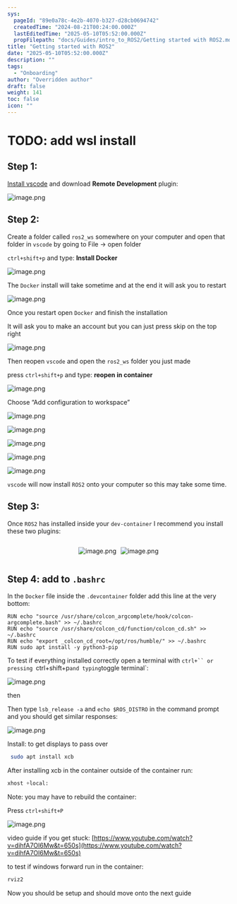 ```yaml
---
sys:
  pageId: "89e0a78c-4e2b-4070-b327-d28cb0694742"
  createdTime: "2024-08-21T00:24:00.000Z"
  lastEditedTime: "2025-05-10T05:52:00.000Z"
  propFilepath: "docs/Guides/intro_to_ROS2/Getting started with ROS2.md"
title: "Getting started with ROS2"
date: "2025-05-10T05:52:00.000Z"
description: ""
tags:
  - "Onboarding"
author: "Overridden author"
draft: false
weight: 141
toc: false
icon: ""
---
```


# TODO: add wsl install

## Step 1:

[Install vscode](https://code.visualstudio.com/download) and download **Remote Development** plugin:

![image.png](https://prod-files-secure.s3.us-west-2.amazonaws.com/d518164a-d88e-44d1-a4ee-3adb3bd8bce0/efb52993-1881-4a40-b95e-6f020334f022/image.png?X-Amz-Algorithm=AWS4-HMAC-SHA256&X-Amz-Content-Sha256=UNSIGNED-PAYLOAD&X-Amz-Credential=ASIAZI2LB466T72HRCIA%2F20250703%2Fus-west-2%2Fs3%2Faws4_request&X-Amz-Date=20250703T150945Z&X-Amz-Expires=3600&X-Amz-Security-Token=IQoJb3JpZ2luX2VjEA4aCXVzLXdlc3QtMiJHMEUCICtlfMPEX6NpHOcgJ0iaaF0SxjN3tHiyvvlGRor%2BjoffAiEArNFqy3jPeoz7n21zRWmbG5yMHG40Co5HvgK65dDDSrkq%2FwMIFxAAGgw2Mzc0MjMxODM4MDUiDM2GzzkaMDjk5osuVSrcAyAL7Fq2n%2BR0Dv8pMl2qQSCvJ4QSu5laLe53Fb1WVz3zGDoHCgRMCa8VZLqxJ%2FilRROGaQhUFdLgxu8cy0Dr1yHck%2FNITP0q0wv1M%2Fwmv04%2FIZibSDRSlu3Upf3DDS4Wszfx3qgn714vNYKdwIv8bn%2FJTCYYR85FnBAVWXLpgakVA%2F2XeoQOxxqN0Tp%2BjiN60j8AQs6KQcC%2Fyv%2BHRk8JiACkDByFh0gE1kkaYh2RtV4uvZ2YlDBQEsBdj7JTb6dQANF%2B5zsRetuQgmXMZPDSzWvIIUP6vVcXqPFLIOvGp2IsSv%2BXJKhyPn3%2BFxBk1mY76VA1SXNIGOPjP%2FamC2f5vLf7sqtH5%2FSK8yh7YXtaH4K7c7az6izk5KV66W5h2OyC871UgvwZReucnn5qFl%2FubowOZZ7VkbtTkZYTAE7LNvUqE5AMRGlEL%2BZnM2%2BOyjnRjBSEp38rmhWerBLyzj4Cp88MTNEjNetMNkjnczKCuvl15kOQPEkbZUJEl8u%2FJZtC7pjn4osWS2iv8STpF1jiy48s3tT6URyAWNChtZRc%2FxyiTNd1yDLfktmuCAbJksbtgnAsWU5kNUZY0h%2Fe8QtLLgQo9ViARse2eNR3LqJovGf0rPtpA585S6L7U2zTMI6OmsMGOqUBHlI%2B80FKsZrxVuWrO%2Btyu%2BhGZQV4N%2BCGBtASbPTx3yMw2MLMrPhYLGlpNL2BmpNGPw5bUCYFVMFjoiB5SEIh7DgOf8BUCCk7MALhB06%2B0KQQd2tF%2BxQmaETf2AoOOwKLI1ATIVuvv7ndYilyUBAGnHwLzIR%2FlJS%2BoniwrBiNR8S5Dx%2BwHP3f8weJoXLSF2XWX3V6gr2e5ES4cEVH5UMd%2Fq3dI%2BQm&X-Amz-Signature=c0340ab62b9a7add0e65035248c1f4e194e0b679b585083ad0b4c00225697cf8&X-Amz-SignedHeaders=host&x-amz-checksum-mode=ENABLED&x-id=GetObject)

## Step 2:

Create a folder called `ros2_ws` somewhere on your computer and open that folder in `vscode` by going to File → open folder 

`ctrl+shift+p` and type: **Install Docker**

![image.png](https://prod-files-secure.s3.us-west-2.amazonaws.com/d518164a-d88e-44d1-a4ee-3adb3bd8bce0/2269dc0e-1cd5-47ff-bceb-c04ad9b2eab0/image.png?X-Amz-Algorithm=AWS4-HMAC-SHA256&X-Amz-Content-Sha256=UNSIGNED-PAYLOAD&X-Amz-Credential=ASIAZI2LB466T72HRCIA%2F20250703%2Fus-west-2%2Fs3%2Faws4_request&X-Amz-Date=20250703T150945Z&X-Amz-Expires=3600&X-Amz-Security-Token=IQoJb3JpZ2luX2VjEA4aCXVzLXdlc3QtMiJHMEUCICtlfMPEX6NpHOcgJ0iaaF0SxjN3tHiyvvlGRor%2BjoffAiEArNFqy3jPeoz7n21zRWmbG5yMHG40Co5HvgK65dDDSrkq%2FwMIFxAAGgw2Mzc0MjMxODM4MDUiDM2GzzkaMDjk5osuVSrcAyAL7Fq2n%2BR0Dv8pMl2qQSCvJ4QSu5laLe53Fb1WVz3zGDoHCgRMCa8VZLqxJ%2FilRROGaQhUFdLgxu8cy0Dr1yHck%2FNITP0q0wv1M%2Fwmv04%2FIZibSDRSlu3Upf3DDS4Wszfx3qgn714vNYKdwIv8bn%2FJTCYYR85FnBAVWXLpgakVA%2F2XeoQOxxqN0Tp%2BjiN60j8AQs6KQcC%2Fyv%2BHRk8JiACkDByFh0gE1kkaYh2RtV4uvZ2YlDBQEsBdj7JTb6dQANF%2B5zsRetuQgmXMZPDSzWvIIUP6vVcXqPFLIOvGp2IsSv%2BXJKhyPn3%2BFxBk1mY76VA1SXNIGOPjP%2FamC2f5vLf7sqtH5%2FSK8yh7YXtaH4K7c7az6izk5KV66W5h2OyC871UgvwZReucnn5qFl%2FubowOZZ7VkbtTkZYTAE7LNvUqE5AMRGlEL%2BZnM2%2BOyjnRjBSEp38rmhWerBLyzj4Cp88MTNEjNetMNkjnczKCuvl15kOQPEkbZUJEl8u%2FJZtC7pjn4osWS2iv8STpF1jiy48s3tT6URyAWNChtZRc%2FxyiTNd1yDLfktmuCAbJksbtgnAsWU5kNUZY0h%2Fe8QtLLgQo9ViARse2eNR3LqJovGf0rPtpA585S6L7U2zTMI6OmsMGOqUBHlI%2B80FKsZrxVuWrO%2Btyu%2BhGZQV4N%2BCGBtASbPTx3yMw2MLMrPhYLGlpNL2BmpNGPw5bUCYFVMFjoiB5SEIh7DgOf8BUCCk7MALhB06%2B0KQQd2tF%2BxQmaETf2AoOOwKLI1ATIVuvv7ndYilyUBAGnHwLzIR%2FlJS%2BoniwrBiNR8S5Dx%2BwHP3f8weJoXLSF2XWX3V6gr2e5ES4cEVH5UMd%2Fq3dI%2BQm&X-Amz-Signature=cc4d2b37191f1fa6c05bc47d9aef788aef8bf1c981296ec4249267e6b266c93d&X-Amz-SignedHeaders=host&x-amz-checksum-mode=ENABLED&x-id=GetObject)

The `Docker` install will take sometime and at the end it will ask you to restart

![image.png](https://prod-files-secure.s3.us-west-2.amazonaws.com/d518164a-d88e-44d1-a4ee-3adb3bd8bce0/ed233f78-be33-4b1f-b89c-9c346c0e961e/image.png?X-Amz-Algorithm=AWS4-HMAC-SHA256&X-Amz-Content-Sha256=UNSIGNED-PAYLOAD&X-Amz-Credential=ASIAZI2LB466T72HRCIA%2F20250703%2Fus-west-2%2Fs3%2Faws4_request&X-Amz-Date=20250703T150945Z&X-Amz-Expires=3600&X-Amz-Security-Token=IQoJb3JpZ2luX2VjEA4aCXVzLXdlc3QtMiJHMEUCICtlfMPEX6NpHOcgJ0iaaF0SxjN3tHiyvvlGRor%2BjoffAiEArNFqy3jPeoz7n21zRWmbG5yMHG40Co5HvgK65dDDSrkq%2FwMIFxAAGgw2Mzc0MjMxODM4MDUiDM2GzzkaMDjk5osuVSrcAyAL7Fq2n%2BR0Dv8pMl2qQSCvJ4QSu5laLe53Fb1WVz3zGDoHCgRMCa8VZLqxJ%2FilRROGaQhUFdLgxu8cy0Dr1yHck%2FNITP0q0wv1M%2Fwmv04%2FIZibSDRSlu3Upf3DDS4Wszfx3qgn714vNYKdwIv8bn%2FJTCYYR85FnBAVWXLpgakVA%2F2XeoQOxxqN0Tp%2BjiN60j8AQs6KQcC%2Fyv%2BHRk8JiACkDByFh0gE1kkaYh2RtV4uvZ2YlDBQEsBdj7JTb6dQANF%2B5zsRetuQgmXMZPDSzWvIIUP6vVcXqPFLIOvGp2IsSv%2BXJKhyPn3%2BFxBk1mY76VA1SXNIGOPjP%2FamC2f5vLf7sqtH5%2FSK8yh7YXtaH4K7c7az6izk5KV66W5h2OyC871UgvwZReucnn5qFl%2FubowOZZ7VkbtTkZYTAE7LNvUqE5AMRGlEL%2BZnM2%2BOyjnRjBSEp38rmhWerBLyzj4Cp88MTNEjNetMNkjnczKCuvl15kOQPEkbZUJEl8u%2FJZtC7pjn4osWS2iv8STpF1jiy48s3tT6URyAWNChtZRc%2FxyiTNd1yDLfktmuCAbJksbtgnAsWU5kNUZY0h%2Fe8QtLLgQo9ViARse2eNR3LqJovGf0rPtpA585S6L7U2zTMI6OmsMGOqUBHlI%2B80FKsZrxVuWrO%2Btyu%2BhGZQV4N%2BCGBtASbPTx3yMw2MLMrPhYLGlpNL2BmpNGPw5bUCYFVMFjoiB5SEIh7DgOf8BUCCk7MALhB06%2B0KQQd2tF%2BxQmaETf2AoOOwKLI1ATIVuvv7ndYilyUBAGnHwLzIR%2FlJS%2BoniwrBiNR8S5Dx%2BwHP3f8weJoXLSF2XWX3V6gr2e5ES4cEVH5UMd%2Fq3dI%2BQm&X-Amz-Signature=ea50a611a8dc4819656136378fd355e93ab5802a33402a5402ca986c006e15c0&X-Amz-SignedHeaders=host&x-amz-checksum-mode=ENABLED&x-id=GetObject)

Once you restart open `Docker` and finish the installation

It will ask you to make an account but you can just press skip on the top right

![image.png](https://prod-files-secure.s3.us-west-2.amazonaws.com/d518164a-d88e-44d1-a4ee-3adb3bd8bce0/21010ad9-1659-4fd9-9f59-9932a09b2a3d/image.png?X-Amz-Algorithm=AWS4-HMAC-SHA256&X-Amz-Content-Sha256=UNSIGNED-PAYLOAD&X-Amz-Credential=ASIAZI2LB466T72HRCIA%2F20250703%2Fus-west-2%2Fs3%2Faws4_request&X-Amz-Date=20250703T150945Z&X-Amz-Expires=3600&X-Amz-Security-Token=IQoJb3JpZ2luX2VjEA4aCXVzLXdlc3QtMiJHMEUCICtlfMPEX6NpHOcgJ0iaaF0SxjN3tHiyvvlGRor%2BjoffAiEArNFqy3jPeoz7n21zRWmbG5yMHG40Co5HvgK65dDDSrkq%2FwMIFxAAGgw2Mzc0MjMxODM4MDUiDM2GzzkaMDjk5osuVSrcAyAL7Fq2n%2BR0Dv8pMl2qQSCvJ4QSu5laLe53Fb1WVz3zGDoHCgRMCa8VZLqxJ%2FilRROGaQhUFdLgxu8cy0Dr1yHck%2FNITP0q0wv1M%2Fwmv04%2FIZibSDRSlu3Upf3DDS4Wszfx3qgn714vNYKdwIv8bn%2FJTCYYR85FnBAVWXLpgakVA%2F2XeoQOxxqN0Tp%2BjiN60j8AQs6KQcC%2Fyv%2BHRk8JiACkDByFh0gE1kkaYh2RtV4uvZ2YlDBQEsBdj7JTb6dQANF%2B5zsRetuQgmXMZPDSzWvIIUP6vVcXqPFLIOvGp2IsSv%2BXJKhyPn3%2BFxBk1mY76VA1SXNIGOPjP%2FamC2f5vLf7sqtH5%2FSK8yh7YXtaH4K7c7az6izk5KV66W5h2OyC871UgvwZReucnn5qFl%2FubowOZZ7VkbtTkZYTAE7LNvUqE5AMRGlEL%2BZnM2%2BOyjnRjBSEp38rmhWerBLyzj4Cp88MTNEjNetMNkjnczKCuvl15kOQPEkbZUJEl8u%2FJZtC7pjn4osWS2iv8STpF1jiy48s3tT6URyAWNChtZRc%2FxyiTNd1yDLfktmuCAbJksbtgnAsWU5kNUZY0h%2Fe8QtLLgQo9ViARse2eNR3LqJovGf0rPtpA585S6L7U2zTMI6OmsMGOqUBHlI%2B80FKsZrxVuWrO%2Btyu%2BhGZQV4N%2BCGBtASbPTx3yMw2MLMrPhYLGlpNL2BmpNGPw5bUCYFVMFjoiB5SEIh7DgOf8BUCCk7MALhB06%2B0KQQd2tF%2BxQmaETf2AoOOwKLI1ATIVuvv7ndYilyUBAGnHwLzIR%2FlJS%2BoniwrBiNR8S5Dx%2BwHP3f8weJoXLSF2XWX3V6gr2e5ES4cEVH5UMd%2Fq3dI%2BQm&X-Amz-Signature=208fcbb2581761f22a16554202a6e355cc5118ed18a87dfaa37f13f53922a5b1&X-Amz-SignedHeaders=host&x-amz-checksum-mode=ENABLED&x-id=GetObject)

Then reopen `vscode` and open the `ros2_ws` folder you just made

press `ctrl+shift+p` and type: **reopen in container**

![image.png](https://prod-files-secure.s3.us-west-2.amazonaws.com/d518164a-d88e-44d1-a4ee-3adb3bd8bce0/4e93b8c2-41ad-488c-8095-c74205196118/image.png?X-Amz-Algorithm=AWS4-HMAC-SHA256&X-Amz-Content-Sha256=UNSIGNED-PAYLOAD&X-Amz-Credential=ASIAZI2LB466T72HRCIA%2F20250703%2Fus-west-2%2Fs3%2Faws4_request&X-Amz-Date=20250703T150945Z&X-Amz-Expires=3600&X-Amz-Security-Token=IQoJb3JpZ2luX2VjEA4aCXVzLXdlc3QtMiJHMEUCICtlfMPEX6NpHOcgJ0iaaF0SxjN3tHiyvvlGRor%2BjoffAiEArNFqy3jPeoz7n21zRWmbG5yMHG40Co5HvgK65dDDSrkq%2FwMIFxAAGgw2Mzc0MjMxODM4MDUiDM2GzzkaMDjk5osuVSrcAyAL7Fq2n%2BR0Dv8pMl2qQSCvJ4QSu5laLe53Fb1WVz3zGDoHCgRMCa8VZLqxJ%2FilRROGaQhUFdLgxu8cy0Dr1yHck%2FNITP0q0wv1M%2Fwmv04%2FIZibSDRSlu3Upf3DDS4Wszfx3qgn714vNYKdwIv8bn%2FJTCYYR85FnBAVWXLpgakVA%2F2XeoQOxxqN0Tp%2BjiN60j8AQs6KQcC%2Fyv%2BHRk8JiACkDByFh0gE1kkaYh2RtV4uvZ2YlDBQEsBdj7JTb6dQANF%2B5zsRetuQgmXMZPDSzWvIIUP6vVcXqPFLIOvGp2IsSv%2BXJKhyPn3%2BFxBk1mY76VA1SXNIGOPjP%2FamC2f5vLf7sqtH5%2FSK8yh7YXtaH4K7c7az6izk5KV66W5h2OyC871UgvwZReucnn5qFl%2FubowOZZ7VkbtTkZYTAE7LNvUqE5AMRGlEL%2BZnM2%2BOyjnRjBSEp38rmhWerBLyzj4Cp88MTNEjNetMNkjnczKCuvl15kOQPEkbZUJEl8u%2FJZtC7pjn4osWS2iv8STpF1jiy48s3tT6URyAWNChtZRc%2FxyiTNd1yDLfktmuCAbJksbtgnAsWU5kNUZY0h%2Fe8QtLLgQo9ViARse2eNR3LqJovGf0rPtpA585S6L7U2zTMI6OmsMGOqUBHlI%2B80FKsZrxVuWrO%2Btyu%2BhGZQV4N%2BCGBtASbPTx3yMw2MLMrPhYLGlpNL2BmpNGPw5bUCYFVMFjoiB5SEIh7DgOf8BUCCk7MALhB06%2B0KQQd2tF%2BxQmaETf2AoOOwKLI1ATIVuvv7ndYilyUBAGnHwLzIR%2FlJS%2BoniwrBiNR8S5Dx%2BwHP3f8weJoXLSF2XWX3V6gr2e5ES4cEVH5UMd%2Fq3dI%2BQm&X-Amz-Signature=8c200e6731a4115974a99687574224981116001a899d8466a44da68b587bd371&X-Amz-SignedHeaders=host&x-amz-checksum-mode=ENABLED&x-id=GetObject)

Choose “Add configuration to workspace”

![image.png](https://prod-files-secure.s3.us-west-2.amazonaws.com/d518164a-d88e-44d1-a4ee-3adb3bd8bce0/9560b282-5060-4989-ba37-97e7b2c22476/image.png?X-Amz-Algorithm=AWS4-HMAC-SHA256&X-Amz-Content-Sha256=UNSIGNED-PAYLOAD&X-Amz-Credential=ASIAZI2LB466T72HRCIA%2F20250703%2Fus-west-2%2Fs3%2Faws4_request&X-Amz-Date=20250703T150945Z&X-Amz-Expires=3600&X-Amz-Security-Token=IQoJb3JpZ2luX2VjEA4aCXVzLXdlc3QtMiJHMEUCICtlfMPEX6NpHOcgJ0iaaF0SxjN3tHiyvvlGRor%2BjoffAiEArNFqy3jPeoz7n21zRWmbG5yMHG40Co5HvgK65dDDSrkq%2FwMIFxAAGgw2Mzc0MjMxODM4MDUiDM2GzzkaMDjk5osuVSrcAyAL7Fq2n%2BR0Dv8pMl2qQSCvJ4QSu5laLe53Fb1WVz3zGDoHCgRMCa8VZLqxJ%2FilRROGaQhUFdLgxu8cy0Dr1yHck%2FNITP0q0wv1M%2Fwmv04%2FIZibSDRSlu3Upf3DDS4Wszfx3qgn714vNYKdwIv8bn%2FJTCYYR85FnBAVWXLpgakVA%2F2XeoQOxxqN0Tp%2BjiN60j8AQs6KQcC%2Fyv%2BHRk8JiACkDByFh0gE1kkaYh2RtV4uvZ2YlDBQEsBdj7JTb6dQANF%2B5zsRetuQgmXMZPDSzWvIIUP6vVcXqPFLIOvGp2IsSv%2BXJKhyPn3%2BFxBk1mY76VA1SXNIGOPjP%2FamC2f5vLf7sqtH5%2FSK8yh7YXtaH4K7c7az6izk5KV66W5h2OyC871UgvwZReucnn5qFl%2FubowOZZ7VkbtTkZYTAE7LNvUqE5AMRGlEL%2BZnM2%2BOyjnRjBSEp38rmhWerBLyzj4Cp88MTNEjNetMNkjnczKCuvl15kOQPEkbZUJEl8u%2FJZtC7pjn4osWS2iv8STpF1jiy48s3tT6URyAWNChtZRc%2FxyiTNd1yDLfktmuCAbJksbtgnAsWU5kNUZY0h%2Fe8QtLLgQo9ViARse2eNR3LqJovGf0rPtpA585S6L7U2zTMI6OmsMGOqUBHlI%2B80FKsZrxVuWrO%2Btyu%2BhGZQV4N%2BCGBtASbPTx3yMw2MLMrPhYLGlpNL2BmpNGPw5bUCYFVMFjoiB5SEIh7DgOf8BUCCk7MALhB06%2B0KQQd2tF%2BxQmaETf2AoOOwKLI1ATIVuvv7ndYilyUBAGnHwLzIR%2FlJS%2BoniwrBiNR8S5Dx%2BwHP3f8weJoXLSF2XWX3V6gr2e5ES4cEVH5UMd%2Fq3dI%2BQm&X-Amz-Signature=e334e033a8a273687e90423af4159bb8e6614536be45b6ff31edd6cf02c3b916&X-Amz-SignedHeaders=host&x-amz-checksum-mode=ENABLED&x-id=GetObject)

![image.png](https://prod-files-secure.s3.us-west-2.amazonaws.com/d518164a-d88e-44d1-a4ee-3adb3bd8bce0/2ee63f81-886b-48e8-a553-dc6e5eac99e4/image.png?X-Amz-Algorithm=AWS4-HMAC-SHA256&X-Amz-Content-Sha256=UNSIGNED-PAYLOAD&X-Amz-Credential=ASIAZI2LB466T72HRCIA%2F20250703%2Fus-west-2%2Fs3%2Faws4_request&X-Amz-Date=20250703T150945Z&X-Amz-Expires=3600&X-Amz-Security-Token=IQoJb3JpZ2luX2VjEA4aCXVzLXdlc3QtMiJHMEUCICtlfMPEX6NpHOcgJ0iaaF0SxjN3tHiyvvlGRor%2BjoffAiEArNFqy3jPeoz7n21zRWmbG5yMHG40Co5HvgK65dDDSrkq%2FwMIFxAAGgw2Mzc0MjMxODM4MDUiDM2GzzkaMDjk5osuVSrcAyAL7Fq2n%2BR0Dv8pMl2qQSCvJ4QSu5laLe53Fb1WVz3zGDoHCgRMCa8VZLqxJ%2FilRROGaQhUFdLgxu8cy0Dr1yHck%2FNITP0q0wv1M%2Fwmv04%2FIZibSDRSlu3Upf3DDS4Wszfx3qgn714vNYKdwIv8bn%2FJTCYYR85FnBAVWXLpgakVA%2F2XeoQOxxqN0Tp%2BjiN60j8AQs6KQcC%2Fyv%2BHRk8JiACkDByFh0gE1kkaYh2RtV4uvZ2YlDBQEsBdj7JTb6dQANF%2B5zsRetuQgmXMZPDSzWvIIUP6vVcXqPFLIOvGp2IsSv%2BXJKhyPn3%2BFxBk1mY76VA1SXNIGOPjP%2FamC2f5vLf7sqtH5%2FSK8yh7YXtaH4K7c7az6izk5KV66W5h2OyC871UgvwZReucnn5qFl%2FubowOZZ7VkbtTkZYTAE7LNvUqE5AMRGlEL%2BZnM2%2BOyjnRjBSEp38rmhWerBLyzj4Cp88MTNEjNetMNkjnczKCuvl15kOQPEkbZUJEl8u%2FJZtC7pjn4osWS2iv8STpF1jiy48s3tT6URyAWNChtZRc%2FxyiTNd1yDLfktmuCAbJksbtgnAsWU5kNUZY0h%2Fe8QtLLgQo9ViARse2eNR3LqJovGf0rPtpA585S6L7U2zTMI6OmsMGOqUBHlI%2B80FKsZrxVuWrO%2Btyu%2BhGZQV4N%2BCGBtASbPTx3yMw2MLMrPhYLGlpNL2BmpNGPw5bUCYFVMFjoiB5SEIh7DgOf8BUCCk7MALhB06%2B0KQQd2tF%2BxQmaETf2AoOOwKLI1ATIVuvv7ndYilyUBAGnHwLzIR%2FlJS%2BoniwrBiNR8S5Dx%2BwHP3f8weJoXLSF2XWX3V6gr2e5ES4cEVH5UMd%2Fq3dI%2BQm&X-Amz-Signature=56fab81d808bf5c9b7edfb54cd06940d7ed1ca64f6e0c1218a60d2be22ec9110&X-Amz-SignedHeaders=host&x-amz-checksum-mode=ENABLED&x-id=GetObject)

![image.png](https://prod-files-secure.s3.us-west-2.amazonaws.com/d518164a-d88e-44d1-a4ee-3adb3bd8bce0/ae1580b2-b048-407e-aed9-b584224a7a04/image.png?X-Amz-Algorithm=AWS4-HMAC-SHA256&X-Amz-Content-Sha256=UNSIGNED-PAYLOAD&X-Amz-Credential=ASIAZI2LB466T72HRCIA%2F20250703%2Fus-west-2%2Fs3%2Faws4_request&X-Amz-Date=20250703T150945Z&X-Amz-Expires=3600&X-Amz-Security-Token=IQoJb3JpZ2luX2VjEA4aCXVzLXdlc3QtMiJHMEUCICtlfMPEX6NpHOcgJ0iaaF0SxjN3tHiyvvlGRor%2BjoffAiEArNFqy3jPeoz7n21zRWmbG5yMHG40Co5HvgK65dDDSrkq%2FwMIFxAAGgw2Mzc0MjMxODM4MDUiDM2GzzkaMDjk5osuVSrcAyAL7Fq2n%2BR0Dv8pMl2qQSCvJ4QSu5laLe53Fb1WVz3zGDoHCgRMCa8VZLqxJ%2FilRROGaQhUFdLgxu8cy0Dr1yHck%2FNITP0q0wv1M%2Fwmv04%2FIZibSDRSlu3Upf3DDS4Wszfx3qgn714vNYKdwIv8bn%2FJTCYYR85FnBAVWXLpgakVA%2F2XeoQOxxqN0Tp%2BjiN60j8AQs6KQcC%2Fyv%2BHRk8JiACkDByFh0gE1kkaYh2RtV4uvZ2YlDBQEsBdj7JTb6dQANF%2B5zsRetuQgmXMZPDSzWvIIUP6vVcXqPFLIOvGp2IsSv%2BXJKhyPn3%2BFxBk1mY76VA1SXNIGOPjP%2FamC2f5vLf7sqtH5%2FSK8yh7YXtaH4K7c7az6izk5KV66W5h2OyC871UgvwZReucnn5qFl%2FubowOZZ7VkbtTkZYTAE7LNvUqE5AMRGlEL%2BZnM2%2BOyjnRjBSEp38rmhWerBLyzj4Cp88MTNEjNetMNkjnczKCuvl15kOQPEkbZUJEl8u%2FJZtC7pjn4osWS2iv8STpF1jiy48s3tT6URyAWNChtZRc%2FxyiTNd1yDLfktmuCAbJksbtgnAsWU5kNUZY0h%2Fe8QtLLgQo9ViARse2eNR3LqJovGf0rPtpA585S6L7U2zTMI6OmsMGOqUBHlI%2B80FKsZrxVuWrO%2Btyu%2BhGZQV4N%2BCGBtASbPTx3yMw2MLMrPhYLGlpNL2BmpNGPw5bUCYFVMFjoiB5SEIh7DgOf8BUCCk7MALhB06%2B0KQQd2tF%2BxQmaETf2AoOOwKLI1ATIVuvv7ndYilyUBAGnHwLzIR%2FlJS%2BoniwrBiNR8S5Dx%2BwHP3f8weJoXLSF2XWX3V6gr2e5ES4cEVH5UMd%2Fq3dI%2BQm&X-Amz-Signature=5a32afe5070bafa04191189c40ff779a59b15aeb0ca394ea96e70e4f80ebb0e6&X-Amz-SignedHeaders=host&x-amz-checksum-mode=ENABLED&x-id=GetObject)

![image.png](https://prod-files-secure.s3.us-west-2.amazonaws.com/d518164a-d88e-44d1-a4ee-3adb3bd8bce0/53255b28-f75e-430f-b9e3-c0ac8577e42b/image.png?X-Amz-Algorithm=AWS4-HMAC-SHA256&X-Amz-Content-Sha256=UNSIGNED-PAYLOAD&X-Amz-Credential=ASIAZI2LB466T72HRCIA%2F20250703%2Fus-west-2%2Fs3%2Faws4_request&X-Amz-Date=20250703T150945Z&X-Amz-Expires=3600&X-Amz-Security-Token=IQoJb3JpZ2luX2VjEA4aCXVzLXdlc3QtMiJHMEUCICtlfMPEX6NpHOcgJ0iaaF0SxjN3tHiyvvlGRor%2BjoffAiEArNFqy3jPeoz7n21zRWmbG5yMHG40Co5HvgK65dDDSrkq%2FwMIFxAAGgw2Mzc0MjMxODM4MDUiDM2GzzkaMDjk5osuVSrcAyAL7Fq2n%2BR0Dv8pMl2qQSCvJ4QSu5laLe53Fb1WVz3zGDoHCgRMCa8VZLqxJ%2FilRROGaQhUFdLgxu8cy0Dr1yHck%2FNITP0q0wv1M%2Fwmv04%2FIZibSDRSlu3Upf3DDS4Wszfx3qgn714vNYKdwIv8bn%2FJTCYYR85FnBAVWXLpgakVA%2F2XeoQOxxqN0Tp%2BjiN60j8AQs6KQcC%2Fyv%2BHRk8JiACkDByFh0gE1kkaYh2RtV4uvZ2YlDBQEsBdj7JTb6dQANF%2B5zsRetuQgmXMZPDSzWvIIUP6vVcXqPFLIOvGp2IsSv%2BXJKhyPn3%2BFxBk1mY76VA1SXNIGOPjP%2FamC2f5vLf7sqtH5%2FSK8yh7YXtaH4K7c7az6izk5KV66W5h2OyC871UgvwZReucnn5qFl%2FubowOZZ7VkbtTkZYTAE7LNvUqE5AMRGlEL%2BZnM2%2BOyjnRjBSEp38rmhWerBLyzj4Cp88MTNEjNetMNkjnczKCuvl15kOQPEkbZUJEl8u%2FJZtC7pjn4osWS2iv8STpF1jiy48s3tT6URyAWNChtZRc%2FxyiTNd1yDLfktmuCAbJksbtgnAsWU5kNUZY0h%2Fe8QtLLgQo9ViARse2eNR3LqJovGf0rPtpA585S6L7U2zTMI6OmsMGOqUBHlI%2B80FKsZrxVuWrO%2Btyu%2BhGZQV4N%2BCGBtASbPTx3yMw2MLMrPhYLGlpNL2BmpNGPw5bUCYFVMFjoiB5SEIh7DgOf8BUCCk7MALhB06%2B0KQQd2tF%2BxQmaETf2AoOOwKLI1ATIVuvv7ndYilyUBAGnHwLzIR%2FlJS%2BoniwrBiNR8S5Dx%2BwHP3f8weJoXLSF2XWX3V6gr2e5ES4cEVH5UMd%2Fq3dI%2BQm&X-Amz-Signature=dc928ae96ecd765b49066a920d7bfafd16531f3cd783e79fff952413af022fad&X-Amz-SignedHeaders=host&x-amz-checksum-mode=ENABLED&x-id=GetObject)

![image.png](https://prod-files-secure.s3.us-west-2.amazonaws.com/d518164a-d88e-44d1-a4ee-3adb3bd8bce0/7c562767-5af9-4ffb-97d1-327bcdf4ee00/image.png?X-Amz-Algorithm=AWS4-HMAC-SHA256&X-Amz-Content-Sha256=UNSIGNED-PAYLOAD&X-Amz-Credential=ASIAZI2LB466T72HRCIA%2F20250703%2Fus-west-2%2Fs3%2Faws4_request&X-Amz-Date=20250703T150945Z&X-Amz-Expires=3600&X-Amz-Security-Token=IQoJb3JpZ2luX2VjEA4aCXVzLXdlc3QtMiJHMEUCICtlfMPEX6NpHOcgJ0iaaF0SxjN3tHiyvvlGRor%2BjoffAiEArNFqy3jPeoz7n21zRWmbG5yMHG40Co5HvgK65dDDSrkq%2FwMIFxAAGgw2Mzc0MjMxODM4MDUiDM2GzzkaMDjk5osuVSrcAyAL7Fq2n%2BR0Dv8pMl2qQSCvJ4QSu5laLe53Fb1WVz3zGDoHCgRMCa8VZLqxJ%2FilRROGaQhUFdLgxu8cy0Dr1yHck%2FNITP0q0wv1M%2Fwmv04%2FIZibSDRSlu3Upf3DDS4Wszfx3qgn714vNYKdwIv8bn%2FJTCYYR85FnBAVWXLpgakVA%2F2XeoQOxxqN0Tp%2BjiN60j8AQs6KQcC%2Fyv%2BHRk8JiACkDByFh0gE1kkaYh2RtV4uvZ2YlDBQEsBdj7JTb6dQANF%2B5zsRetuQgmXMZPDSzWvIIUP6vVcXqPFLIOvGp2IsSv%2BXJKhyPn3%2BFxBk1mY76VA1SXNIGOPjP%2FamC2f5vLf7sqtH5%2FSK8yh7YXtaH4K7c7az6izk5KV66W5h2OyC871UgvwZReucnn5qFl%2FubowOZZ7VkbtTkZYTAE7LNvUqE5AMRGlEL%2BZnM2%2BOyjnRjBSEp38rmhWerBLyzj4Cp88MTNEjNetMNkjnczKCuvl15kOQPEkbZUJEl8u%2FJZtC7pjn4osWS2iv8STpF1jiy48s3tT6URyAWNChtZRc%2FxyiTNd1yDLfktmuCAbJksbtgnAsWU5kNUZY0h%2Fe8QtLLgQo9ViARse2eNR3LqJovGf0rPtpA585S6L7U2zTMI6OmsMGOqUBHlI%2B80FKsZrxVuWrO%2Btyu%2BhGZQV4N%2BCGBtASbPTx3yMw2MLMrPhYLGlpNL2BmpNGPw5bUCYFVMFjoiB5SEIh7DgOf8BUCCk7MALhB06%2B0KQQd2tF%2BxQmaETf2AoOOwKLI1ATIVuvv7ndYilyUBAGnHwLzIR%2FlJS%2BoniwrBiNR8S5Dx%2BwHP3f8weJoXLSF2XWX3V6gr2e5ES4cEVH5UMd%2Fq3dI%2BQm&X-Amz-Signature=04f870470eb0e20e9c49c89b5d0781df2fe18a941b78faee19ad24f3718fff29&X-Amz-SignedHeaders=host&x-amz-checksum-mode=ENABLED&x-id=GetObject)

`vscode` will now install `ROS2` onto your computer so this may take some time.

## Step 3:

Once `ROS2` has installed inside your `dev-container` I recommend you install these two plugins:

<div style="display: flex;flex-direction: row; column-gap:10px; max-width: 630px;justify-content: center;">
<div>

![image.png](https://prod-files-secure.s3.us-west-2.amazonaws.com/d518164a-d88e-44d1-a4ee-3adb3bd8bce0/3fc3d550-5a54-4ba1-ba6b-faa01cdb7369/image.png?X-Amz-Algorithm=AWS4-HMAC-SHA256&X-Amz-Content-Sha256=UNSIGNED-PAYLOAD&X-Amz-Credential=ASIAZI2LB466WVNFUHZZ%2F20250703%2Fus-west-2%2Fs3%2Faws4_request&X-Amz-Date=20250703T150949Z&X-Amz-Expires=3600&X-Amz-Security-Token=IQoJb3JpZ2luX2VjEA4aCXVzLXdlc3QtMiJHMEUCIAKEzj2L0QW%2BaPJQcEyjYFNq8PgTtOEf81at%2FGlHVlmQAiEAnzTvsOdU7J%2FE9mFKJafPXMSB6LX9E4a%2FBIBK8svN0aUq%2FwMIFxAAGgw2Mzc0MjMxODM4MDUiDC8poF95OcXrQvlAjCrcA1OfZQVM4Nq1ITyggmfGvLK%2FIO00MA5hseav1KRml580jvep52LXrTlEv5H%2B6SZKxjf9hX6ksIsmRtbD15qEyID6nV%2FjUG5t5NhzQZbDah6HZpfJf8lILW93kxHcrIbsPL6vNWf8vYkAl51XqTndidua9TbVcjQxDAq7KnX7%2FnqppX6zp%2FCD4IU4ZFteHf0zinY9LycxH0aO8HJowVVTGKQKtXOUNrbdxWRh4IsFGZZgyfA126Z0RE56PSt1tZOE2vxsLQ0Y1aUqg%2BkCBTgvuLKSa4LcWkP0loihEQxVrRAGfJGiegyixT2uRunIYePzt%2BAzx5Ci8wE5qJt5aviXK4%2FD7hUt1uGx1Xj3ivHWGP6OVftK8Ybnneqwv5b3RZAhtT3Tohu%2BoS7tNNipp30dDLsj9BlD3yv7%2B4chpPeThpDPZTsiob%2FjWYv5gOmdGY%2FdauJRE9WKH%2BXm0QSzB26da64dqhfokECpQGZ9oWKlfu19E4sxAwGAKq24g4SD0lhb8Y3GFshlZTBfCTbpd737S2bni45Ho6bBIUIg%2Fcu%2BToVkZHH8%2FXsYUkA7MFVC9%2B0tJ1%2FSWiauorUG%2FsgBRJ%2BtfSu7sDmOObAwInCScV%2FGjWi21lL5ynSUcioaKgi%2FMO2NmsMGOqUBD3TJsLMvBiTDhmf9Ued2T%2FSZYsAF3JOSH1I%2FM8T%2FwILrB9on6T4ZDeC2mEZn0%2F5pVQvvBDOtbKDGQgfkfWvv%2B%2FvqgGNCK8viVDwbB7HFU1IKDS5Qohk0wSq8QZcDS9%2B6%2BPfFt51fxysVf5wIgSKY5g1MuhkF1MhvWcfiAVNr7gnXUVFqxKccp6dBcaer8det9iiMItlq%2BpkKC8apgrUHhXImgJDm&X-Amz-Signature=52c344e53bf9966be50b4a4dda24e24b6b6ad1c9b1842a298917104338356bfe&X-Amz-SignedHeaders=host&x-amz-checksum-mode=ENABLED&x-id=GetObject)

</div>
<div>

![image.png](https://prod-files-secure.s3.us-west-2.amazonaws.com/d518164a-d88e-44d1-a4ee-3adb3bd8bce0/d994cc66-13c2-4093-a5a3-f84cf4601a82/image.png?X-Amz-Algorithm=AWS4-HMAC-SHA256&X-Amz-Content-Sha256=UNSIGNED-PAYLOAD&X-Amz-Credential=ASIAZI2LB4664WI3LNET%2F20250703%2Fus-west-2%2Fs3%2Faws4_request&X-Amz-Date=20250703T150949Z&X-Amz-Expires=3600&X-Amz-Security-Token=IQoJb3JpZ2luX2VjEA8aCXVzLXdlc3QtMiJGMEQCIAfB7%2FRmaTNDR5f0Ztz2fZF2zY9yvBPLEbMEzT5sY8GmAiBYS9Glg05WklkHCT1nNFs%2FfZe9ALhQyOLjnlYL6OdCoSr%2FAwgYEAAaDDYzNzQyMzE4MzgwNSIMjjXGLRXWG6ViE42NKtwDLsE%2FYS711VxL%2BtYccVlQUr0jDHyVoEC7qnaNjYCEPY0DNA%2BFQitZm%2FNQhYUBcjY%2FjNeW2P23%2BJ97fSawocog0iMusLX7%2FALPBeRxuTwP74igD59K1htuo2YuobykZc41nZcWUWCIHVLaYOpukuoyd9eS5NL0Jp%2BviZMd31l2v2BQ6vrgDTqnYwoortXrutnq2npNNn0YnTHyECRLVaAZl3CsGDTve2FkOKh9QXWzvW5i0db0CyyzVgILSnh%2B2CqdsfalAP93FsQu2lQtpc2G11aAB8a5kT3ZcIT8tOqLVdO3CM43rCsFEDAwMCK2R0GLGXigkx3z3c1xGTfMii8kcRtmi3tCVADtWms4Z2kJxia%2FhoWQ%2F6P8LjfZzzUPolp92XgPsSSA5hpBjRcgazv%2B5CTmtkbXmY4XA%2FOHmsSkQDMFlsKHyCZ8ypYaMnWZNJKm3HtMhKAGqvTxOE5t3bRq8ZqFbSEJt5DvBrCsA39t2aPKrQbQztL1S4sTFTjd3BsIO%2BlU6FruayPwkR652lKPQxtZlYY0PFGhmVOSLHOfNwlNZpD0EprUd1yoEra4OGtPAlDbZJ%2Fne2pgLNlVGg9mV3W5G97vX8j%2FL%2BgRvFe0Vf3wiK5fplr566iQoFkwn7mawwY6pgEFsaGi0exhMbzwCO50A6bDGH06bNPx3cWUkwJsVKuLzBi5QjTAEPcFDxICh3MhqU3CA732vuxha1WFs5X1JnQmrKi4qe3glxu7xoeOCHJ%2Bb0owt77ajXHMZ9L7SrAHTqMEWMQKS3QKklZ74o%2BNrRtTSZyWWe3PkO0bqjXUuBLQN2A8oPlDYLGyEoN7xGT%2BN%2BC0f06cPGRpPuXZSMEgwUYvhRXNMtR8&X-Amz-Signature=39175d480e372029a17cfdb16c091c09c14564061fbe69bceaf47c85cf1aacc8&X-Amz-SignedHeaders=host&x-amz-checksum-mode=ENABLED&x-id=GetObject)

</div>
</div>

## Step 4: add to `.bashrc`

In the `Docker` file inside the `.devcontainer` folder add this line at the very bottom: 

```docker
RUN echo "source /usr/share/colcon_argcomplete/hook/colcon-argcomplete.bash" >> ~/.bashrc
RUN echo "source /usr/share/colcon_cd/function/colcon_cd.sh" >> ~/.bashrc
RUN echo "export _colcon_cd_root=/opt/ros/humble/" >> ~/.bashrc
RUN sudo apt install -y python3-pip 
```

To test if everything installed correctly open a terminal with `ctrl+`` or pressing `ctrl+shift+p` and typing `toggle terminal`:

![image.png](https://prod-files-secure.s3.us-west-2.amazonaws.com/d518164a-d88e-44d1-a4ee-3adb3bd8bce0/6a4943d8-b04e-4c02-9a58-775f3384d1a5/image.png?X-Amz-Algorithm=AWS4-HMAC-SHA256&X-Amz-Content-Sha256=UNSIGNED-PAYLOAD&X-Amz-Credential=ASIAZI2LB466T72HRCIA%2F20250703%2Fus-west-2%2Fs3%2Faws4_request&X-Amz-Date=20250703T150945Z&X-Amz-Expires=3600&X-Amz-Security-Token=IQoJb3JpZ2luX2VjEA4aCXVzLXdlc3QtMiJHMEUCICtlfMPEX6NpHOcgJ0iaaF0SxjN3tHiyvvlGRor%2BjoffAiEArNFqy3jPeoz7n21zRWmbG5yMHG40Co5HvgK65dDDSrkq%2FwMIFxAAGgw2Mzc0MjMxODM4MDUiDM2GzzkaMDjk5osuVSrcAyAL7Fq2n%2BR0Dv8pMl2qQSCvJ4QSu5laLe53Fb1WVz3zGDoHCgRMCa8VZLqxJ%2FilRROGaQhUFdLgxu8cy0Dr1yHck%2FNITP0q0wv1M%2Fwmv04%2FIZibSDRSlu3Upf3DDS4Wszfx3qgn714vNYKdwIv8bn%2FJTCYYR85FnBAVWXLpgakVA%2F2XeoQOxxqN0Tp%2BjiN60j8AQs6KQcC%2Fyv%2BHRk8JiACkDByFh0gE1kkaYh2RtV4uvZ2YlDBQEsBdj7JTb6dQANF%2B5zsRetuQgmXMZPDSzWvIIUP6vVcXqPFLIOvGp2IsSv%2BXJKhyPn3%2BFxBk1mY76VA1SXNIGOPjP%2FamC2f5vLf7sqtH5%2FSK8yh7YXtaH4K7c7az6izk5KV66W5h2OyC871UgvwZReucnn5qFl%2FubowOZZ7VkbtTkZYTAE7LNvUqE5AMRGlEL%2BZnM2%2BOyjnRjBSEp38rmhWerBLyzj4Cp88MTNEjNetMNkjnczKCuvl15kOQPEkbZUJEl8u%2FJZtC7pjn4osWS2iv8STpF1jiy48s3tT6URyAWNChtZRc%2FxyiTNd1yDLfktmuCAbJksbtgnAsWU5kNUZY0h%2Fe8QtLLgQo9ViARse2eNR3LqJovGf0rPtpA585S6L7U2zTMI6OmsMGOqUBHlI%2B80FKsZrxVuWrO%2Btyu%2BhGZQV4N%2BCGBtASbPTx3yMw2MLMrPhYLGlpNL2BmpNGPw5bUCYFVMFjoiB5SEIh7DgOf8BUCCk7MALhB06%2B0KQQd2tF%2BxQmaETf2AoOOwKLI1ATIVuvv7ndYilyUBAGnHwLzIR%2FlJS%2BoniwrBiNR8S5Dx%2BwHP3f8weJoXLSF2XWX3V6gr2e5ES4cEVH5UMd%2Fq3dI%2BQm&X-Amz-Signature=b8145eedf9dac45503811724910724659d468b72aea3fe05023693d602d477bb&X-Amz-SignedHeaders=host&x-amz-checksum-mode=ENABLED&x-id=GetObject)

then 

Then type `lsb_release -a` and `echo $ROS_DISTRO` in the command prompt and you should get similar responses:

![image.png](https://prod-files-secure.s3.us-west-2.amazonaws.com/d518164a-d88e-44d1-a4ee-3adb3bd8bce0/3e635dec-a805-4e85-8b9e-d000e5b71a4e/image.png?X-Amz-Algorithm=AWS4-HMAC-SHA256&X-Amz-Content-Sha256=UNSIGNED-PAYLOAD&X-Amz-Credential=ASIAZI2LB466T72HRCIA%2F20250703%2Fus-west-2%2Fs3%2Faws4_request&X-Amz-Date=20250703T150945Z&X-Amz-Expires=3600&X-Amz-Security-Token=IQoJb3JpZ2luX2VjEA4aCXVzLXdlc3QtMiJHMEUCICtlfMPEX6NpHOcgJ0iaaF0SxjN3tHiyvvlGRor%2BjoffAiEArNFqy3jPeoz7n21zRWmbG5yMHG40Co5HvgK65dDDSrkq%2FwMIFxAAGgw2Mzc0MjMxODM4MDUiDM2GzzkaMDjk5osuVSrcAyAL7Fq2n%2BR0Dv8pMl2qQSCvJ4QSu5laLe53Fb1WVz3zGDoHCgRMCa8VZLqxJ%2FilRROGaQhUFdLgxu8cy0Dr1yHck%2FNITP0q0wv1M%2Fwmv04%2FIZibSDRSlu3Upf3DDS4Wszfx3qgn714vNYKdwIv8bn%2FJTCYYR85FnBAVWXLpgakVA%2F2XeoQOxxqN0Tp%2BjiN60j8AQs6KQcC%2Fyv%2BHRk8JiACkDByFh0gE1kkaYh2RtV4uvZ2YlDBQEsBdj7JTb6dQANF%2B5zsRetuQgmXMZPDSzWvIIUP6vVcXqPFLIOvGp2IsSv%2BXJKhyPn3%2BFxBk1mY76VA1SXNIGOPjP%2FamC2f5vLf7sqtH5%2FSK8yh7YXtaH4K7c7az6izk5KV66W5h2OyC871UgvwZReucnn5qFl%2FubowOZZ7VkbtTkZYTAE7LNvUqE5AMRGlEL%2BZnM2%2BOyjnRjBSEp38rmhWerBLyzj4Cp88MTNEjNetMNkjnczKCuvl15kOQPEkbZUJEl8u%2FJZtC7pjn4osWS2iv8STpF1jiy48s3tT6URyAWNChtZRc%2FxyiTNd1yDLfktmuCAbJksbtgnAsWU5kNUZY0h%2Fe8QtLLgQo9ViARse2eNR3LqJovGf0rPtpA585S6L7U2zTMI6OmsMGOqUBHlI%2B80FKsZrxVuWrO%2Btyu%2BhGZQV4N%2BCGBtASbPTx3yMw2MLMrPhYLGlpNL2BmpNGPw5bUCYFVMFjoiB5SEIh7DgOf8BUCCk7MALhB06%2B0KQQd2tF%2BxQmaETf2AoOOwKLI1ATIVuvv7ndYilyUBAGnHwLzIR%2FlJS%2BoniwrBiNR8S5Dx%2BwHP3f8weJoXLSF2XWX3V6gr2e5ES4cEVH5UMd%2Fq3dI%2BQm&X-Amz-Signature=8565d2141dca7088d53faa60527d0f5adfdc474bdd353408c7b9c00d70d15202&X-Amz-SignedHeaders=host&x-amz-checksum-mode=ENABLED&x-id=GetObject)

Install:  to get displays to pass over

```bash
 sudo apt install xcb
```

After installing xcb in the container outside of the container run:

```python
xhost +local:
```

Note: you may have to rebuild the container:

Press `ctrl+shift+P`

![image.png](https://prod-files-secure.s3.us-west-2.amazonaws.com/d518164a-d88e-44d1-a4ee-3adb3bd8bce0/6c2be660-2618-4c38-9c26-53554f7a0b7b/image.png?X-Amz-Algorithm=AWS4-HMAC-SHA256&X-Amz-Content-Sha256=UNSIGNED-PAYLOAD&X-Amz-Credential=ASIAZI2LB466T72HRCIA%2F20250703%2Fus-west-2%2Fs3%2Faws4_request&X-Amz-Date=20250703T150945Z&X-Amz-Expires=3600&X-Amz-Security-Token=IQoJb3JpZ2luX2VjEA4aCXVzLXdlc3QtMiJHMEUCICtlfMPEX6NpHOcgJ0iaaF0SxjN3tHiyvvlGRor%2BjoffAiEArNFqy3jPeoz7n21zRWmbG5yMHG40Co5HvgK65dDDSrkq%2FwMIFxAAGgw2Mzc0MjMxODM4MDUiDM2GzzkaMDjk5osuVSrcAyAL7Fq2n%2BR0Dv8pMl2qQSCvJ4QSu5laLe53Fb1WVz3zGDoHCgRMCa8VZLqxJ%2FilRROGaQhUFdLgxu8cy0Dr1yHck%2FNITP0q0wv1M%2Fwmv04%2FIZibSDRSlu3Upf3DDS4Wszfx3qgn714vNYKdwIv8bn%2FJTCYYR85FnBAVWXLpgakVA%2F2XeoQOxxqN0Tp%2BjiN60j8AQs6KQcC%2Fyv%2BHRk8JiACkDByFh0gE1kkaYh2RtV4uvZ2YlDBQEsBdj7JTb6dQANF%2B5zsRetuQgmXMZPDSzWvIIUP6vVcXqPFLIOvGp2IsSv%2BXJKhyPn3%2BFxBk1mY76VA1SXNIGOPjP%2FamC2f5vLf7sqtH5%2FSK8yh7YXtaH4K7c7az6izk5KV66W5h2OyC871UgvwZReucnn5qFl%2FubowOZZ7VkbtTkZYTAE7LNvUqE5AMRGlEL%2BZnM2%2BOyjnRjBSEp38rmhWerBLyzj4Cp88MTNEjNetMNkjnczKCuvl15kOQPEkbZUJEl8u%2FJZtC7pjn4osWS2iv8STpF1jiy48s3tT6URyAWNChtZRc%2FxyiTNd1yDLfktmuCAbJksbtgnAsWU5kNUZY0h%2Fe8QtLLgQo9ViARse2eNR3LqJovGf0rPtpA585S6L7U2zTMI6OmsMGOqUBHlI%2B80FKsZrxVuWrO%2Btyu%2BhGZQV4N%2BCGBtASbPTx3yMw2MLMrPhYLGlpNL2BmpNGPw5bUCYFVMFjoiB5SEIh7DgOf8BUCCk7MALhB06%2B0KQQd2tF%2BxQmaETf2AoOOwKLI1ATIVuvv7ndYilyUBAGnHwLzIR%2FlJS%2BoniwrBiNR8S5Dx%2BwHP3f8weJoXLSF2XWX3V6gr2e5ES4cEVH5UMd%2Fq3dI%2BQm&X-Amz-Signature=5a3d789f9fed05303d000ddeb856c949196163a2c9ad8713116b5951246c3135&X-Amz-SignedHeaders=host&x-amz-checksum-mode=ENABLED&x-id=GetObject)

video guide if you get stuck: [https://www.youtube.com/watch?v=dihfA7Ol6Mw&t=650s](https://www.youtube.com/watch?v=dihfA7Ol6Mw&t=650s)

to test if windows forward run in the container:

```bash
rviz2
```

Now you should be setup and should move onto the next guide 
